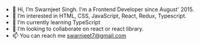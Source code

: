 - 👋 Hi, I’m Swarnjeet Singh. I'm a Frontend Developer since August' 2015.
- 👀 I’m interested in HTML, CSS, JavaScript, React, Redux, Typescript.
- 🌱 I’m currently learning TypeScript
- 💞️ I’m looking to collaborate on react or react library.
- 📫 You can reach me swarnjeet7@gmail.com 

<!---
swarnjeet7/swarnjeet7 is a ✨ special ✨ repository because its `README.md` (this file) appears on your GitHub profile.
You can click the Preview link to take a look at your changes.
--->
